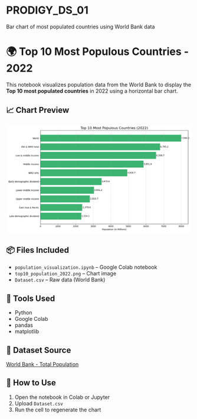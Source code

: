 # PRODIGY_DS_01
Bar chart of most populated countries using World Bank data
# 🌍 Top 10 Most Populous Countries - 2022

This notebook visualizes population data from the World Bank to display the **Top 10 most populated countries** in 2022 using a horizontal bar chart.

## 📈 Chart Preview
![Chart](top10_population_2022.png)

## 📦 Files Included
- `population_visualization.ipynb` – Google Colab notebook
- `top10_population_2022.png` – Chart image
- `Dataset.csv` – Raw data (World Bank)

## 🧰 Tools Used
- Python
- Google Colab
- pandas
- matplotlib

## 🔗 Dataset Source
[World Bank - Total Population](https://data.worldbank.org/indicator/SP.POP.TOTL)

## 🚀 How to Use
1. Open the notebook in Colab or Jupyter
2. Upload `Dataset.csv`
3. Run the cell to regenerate the chart

